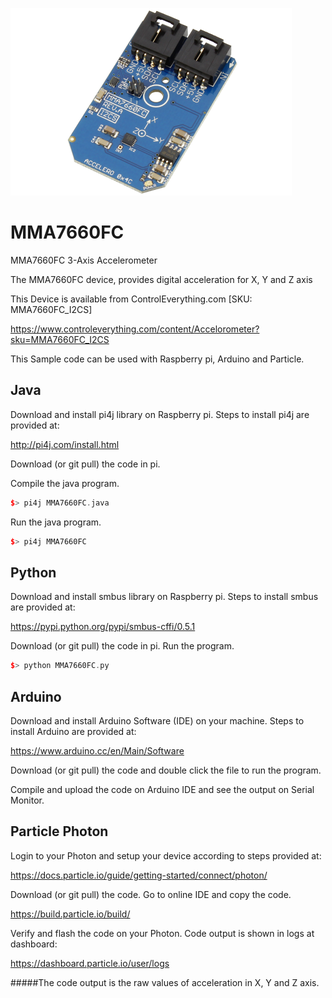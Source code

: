 [![MMA7660FC](MMA7660FC_I2CS.png)](https://www.controleverything.com/content/Accelorometer?sku=MMA7660FC_I2CS)
# MMA7660FC
MMA7660FC 3-Axis Accelerometer

The MMA7660FC device, provides digital acceleration for X, Y and Z axis

This Device is available from ControlEverything.com [SKU: MMA7660FC_I2CS]

https://www.controleverything.com/content/Accelorometer?sku=MMA7660FC_I2CS

This Sample code can be used with Raspberry pi, Arduino and Particle.

## Java
Download and install pi4j library on Raspberry pi. Steps to install pi4j are provided at:

http://pi4j.com/install.html

Download (or git pull) the code in pi.

Compile the java program.
```cpp
$> pi4j MMA7660FC.java
```

Run the java program.
```cpp
$> pi4j MMA7660FC
```

## Python
Download and install smbus library on Raspberry pi. Steps to install smbus are provided at:

https://pypi.python.org/pypi/smbus-cffi/0.5.1

Download (or git pull) the code in pi. Run the program.

```cpp
$> python MMA7660FC.py
```

## Arduino
Download and install Arduino Software (IDE) on your machine. Steps to install Arduino are provided at:

https://www.arduino.cc/en/Main/Software

Download (or git pull) the code and double click the file to run the program.

Compile and upload the code on Arduino IDE and see the output on Serial Monitor.


## Particle Photon

Login to your Photon and setup your device according to steps provided at:

https://docs.particle.io/guide/getting-started/connect/photon/

Download (or git pull) the code. Go to online IDE and copy the code.

https://build.particle.io/build/

Verify and flash the code on your Photon. Code output is shown in logs at dashboard:

https://dashboard.particle.io/user/logs

#####The code output is the raw values of acceleration in X, Y and Z axis.
